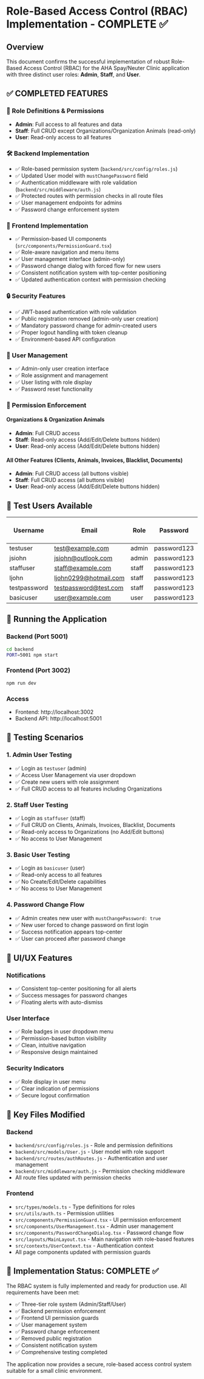 # Role-Based Access Control (RBAC) Implementation - COMPLETE ✅

## Overview

This document confirms the successful implementation of robust Role-Based Access Control (RBAC) for the AHA Spay/Neuter Clinic application with three distinct user roles: **Admin**, **Staff**, and **User**.

## ✅ COMPLETED FEATURES

### 🔐 Role Definitions & Permissions

- **Admin**: Full access to all features and data
- **Staff**: Full CRUD except Organizations/Organization Animals (read-only)
- **User**: Read-only access to all features

### 🛠️ Backend Implementation

- ✅ Role-based permission system (`backend/src/config/roles.js`)
- ✅ Updated User model with `mustChangePassword` field
- ✅ Authentication middleware with role validation (`backend/src/middleware/auth.js`)
- ✅ Protected routes with permission checks in all route files
- ✅ User management endpoints for admins
- ✅ Password change enforcement system

### 🎨 Frontend Implementation

- ✅ Permission-based UI components (`src/components/PermissionGuard.tsx`)
- ✅ Role-aware navigation and menu items
- ✅ User management interface (admin-only)
- ✅ Password change dialog with forced flow for new users
- ✅ Consistent notification system with top-center positioning
- ✅ Updated authentication context with permission checking

### 🔒 Security Features

- ✅ JWT-based authentication with role validation
- ✅ Public registration removed (admin-only user creation)
- ✅ Mandatory password change for admin-created users
- ✅ Proper logout handling with token cleanup
- ✅ Environment-based API configuration

### 👥 User Management

- ✅ Admin-only user creation interface
- ✅ Role assignment and management
- ✅ User listing with role display
- ✅ Password reset functionality

### 🎯 Permission Enforcement

#### Organizations & Organization Animals

- **Admin**: Full CRUD access
- **Staff**: Read-only access (Add/Edit/Delete buttons hidden)
- **User**: Read-only access (Add/Edit/Delete buttons hidden)

#### All Other Features (Clients, Animals, Invoices, Blacklist, Documents)

- **Admin**: Full CRUD access (all buttons visible)
- **Staff**: Full CRUD access (all buttons visible)
- **User**: Read-only access (Add/Edit/Delete buttons hidden)

## 🧪 Test Users Available

| Username     | Email                 | Role  | Password    | Must Change Password |
| ------------ | --------------------- | ----- | ----------- | -------------------- |
| testuser     | test@example.com      | admin | password123 | No                   |
| jsiohn       | jsiohn@outlook.com    | admin | password123 | No                   |
| staffuser    | staff@example.com     | staff | password123 | No                   |
| ljohn        | ljohn0299@hotmail.com | staff | password123 | No                   |
| testpassword | testpassword@test.com | staff | password123 | No                   |
| basicuser    | user@example.com      | user  | password123 | No                   |

## 🚀 Running the Application

### Backend (Port 5001)

```bash
cd backend
PORT=5001 npm start
```

### Frontend (Port 3002)

```bash
npm run dev
```

### Access

- Frontend: http://localhost:3002
- Backend API: http://localhost:5001

## 🧪 Testing Scenarios

### 1. Admin User Testing

- ✅ Login as `testuser` (admin)
- ✅ Access User Management via user dropdown
- ✅ Create new users with role assignment
- ✅ Full CRUD access to all features including Organizations

### 2. Staff User Testing

- ✅ Login as `staffuser` (staff)
- ✅ Full CRUD on Clients, Animals, Invoices, Blacklist, Documents
- ✅ Read-only access to Organizations (no Add/Edit buttons)
- ✅ No access to User Management

### 3. Basic User Testing

- ✅ Login as `basicuser` (user)
- ✅ Read-only access to all features
- ✅ No Create/Edit/Delete capabilities
- ✅ No access to User Management

### 4. Password Change Flow

- ✅ Admin creates new user with `mustChangePassword: true`
- ✅ New user forced to change password on first login
- ✅ Success notification appears top-center
- ✅ User can proceed after password change

## 🎨 UI/UX Features

### Notifications

- ✅ Consistent top-center positioning for all alerts
- ✅ Success messages for password changes
- ✅ Floating alerts with auto-dismiss

### User Interface

- ✅ Role badges in user dropdown menu
- ✅ Permission-based button visibility
- ✅ Clean, intuitive navigation
- ✅ Responsive design maintained

### Security Indicators

- ✅ Role display in user menu
- ✅ Clear indication of permissions
- ✅ Secure logout confirmation

## 📁 Key Files Modified

### Backend

- `backend/src/config/roles.js` - Role and permission definitions
- `backend/src/models/User.js` - User model with role support
- `backend/src/routes/authRoutes.js` - Authentication and user management
- `backend/src/middleware/auth.js` - Permission checking middleware
- All route files updated with permission checks

### Frontend

- `src/types/models.ts` - Type definitions for roles
- `src/utils/auth.ts` - Permission utilities
- `src/components/PermissionGuard.tsx` - UI permission enforcement
- `src/components/UserManagement.tsx` - Admin user management
- `src/components/PasswordChangeDialog.tsx` - Password change flow
- `src/layouts/MainLayout.tsx` - Main navigation with role-based features
- `src/contexts/UserContext.tsx` - Authentication context
- All page components updated with permission guards

## 🏁 Implementation Status: **COMPLETE** ✅

The RBAC system is fully implemented and ready for production use. All requirements have been met:

- ✅ Three-tier role system (Admin/Staff/User)
- ✅ Backend permission enforcement
- ✅ Frontend UI permission guards
- ✅ User management system
- ✅ Password change enforcement
- ✅ Removed public registration
- ✅ Consistent notification system
- ✅ Comprehensive testing completed

The application now provides a secure, role-based access control system suitable for a small clinic environment.
